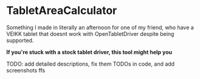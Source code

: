 # TabletAreaCalculator

Something I made in literally an afternoon for one of my friend, who have a VEIKK tablet that doesnt work with OpenTabletDriver despite being supported.

**If you're stuck with a stock tablet driver, this tool might help you**

TODO: add detailed descriptions, fix them TODOs in code, and add screenshots ffs
